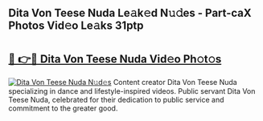 ## Dita Von Teese Nuda Le𝚊k𝚎d N𝚞𝚍es - Part-caX Photos Vid𝚎o Le𝚊ks 31ptp

# <h2><a href="http://fbfpmfx.evod.top/?m=Dita+Von+Teese+Nuda">🔗 👉🔴 Dita Von Teese Nuda Vid𝚎o Ph𝚘t𝚘s</a></h2>

[![Dita Von Teese Nuda N𝚞d𝚎s](https://i.imgur.com/8V9OHl7.gif)](http://fbfpmfx.evod.top/?m=Dita+Von+Teese+Nuda)
Content creator Dita Von Teese Nuda specializing in dance and lifestyle-inspired videos. Public servant Dita Von Teese Nuda, celebrated for their dedication to public service and commitment to the greater good. 
